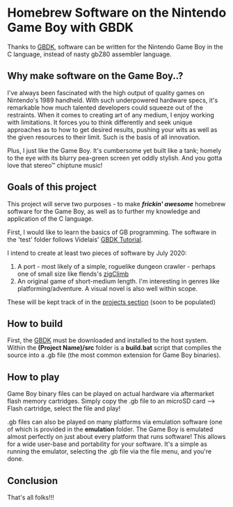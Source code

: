 # Homebrew Software on the Nintendo Game Boy with GBDK

Thanks to [GBDK](http://gbdk.sourceforge.net/), software can be written for the Nintendo Game Boy in the C language, instead of nasty gbZ80 assembler language. 

## Why make software on the Game Boy..?

I've always been fascinated with the high output of quality games on Nintendo's 1989 handheld. With such underpowered hardware specs, it's remarkable how much talented developers could squeeze out of the restraints. When it comes to creating art of any medium, I enjoy working with limitations. It forces you to think differently and seek unique approaches as to how to get desired results, pushing your wits as well as the given resources to their limit. Such is the basis of all innovation.

Plus, I just like the Game Boy. It's cumbersome yet built like a tank; homely to the eye with its blurry pea-green screen yet oddly stylish. And you gotta love that stereo™ chiptune music!

## Goals of this project

This project will serve two purposes - to make ***frickin' awesome*** homebrew software for the Game Boy, as well as to further my knowledge and application of the C language.

First, I would like to learn the basics of GB programming. The software in the 'test' folder follows Videlais' [GBDK Tutorial](https://videlais.com/2016/07/03/programming-game-boy-games-using-gbdk-part-1-configuring-programming-and-compiling/). 

I intend to create at least two pieces of software by July 2020:
1. A port - most likely of a simple, roguelike dungeon crawler - perhaps one of small size like flends's [zigClimb](http://flend.net/zigclimb/)
2. An original game of short-medium length. I'm interesting in genres like platforming/adventure. A visual novel is also well within scope.

These will be kept track of in the [projects section](https://github.com/Narwher/GB-Dev/projects) (soon to be populated)

## How to build
First, the [GBDK](http://gbdk.sourceforge.net/) must be downloaded and installed to the host system. Within the **(Project Name)/src** folder is a **build.bat** script that compiles the source into a .gb file (the most common extension for Game Boy binaries). 

## How to play
Game Boy binary files can be played on actual hardware via aftermarket flash memory cartridges. Simply copy the .gb file to an microSD card --> Flash cartridge, select the file and play! 

.gb files can also be played on many platforms via emulation software (one of which is provided in the **emulation** folder. The Game Boy is emulated almost perfectly on just about every platform that runs software! This allows for a wide user-base and portability for your software. It's a simple as running the emulator, selecting the .gb file via the file menu, and you're done.

## Conclusion
That's all folks!!!

